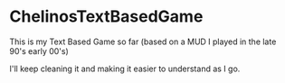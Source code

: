 # ChelinosTextBasedGame
This is my Text Based Game so far (based on a MUD I played in the late 90's early 00's)

I'll keep cleaning it and making it easier to understand as I go.
